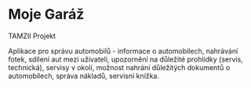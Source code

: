 # Moje Garáž

TAMZII Projekt

Aplikace pro správu automobilů - informace o automobilech, nahrávání fotek, sdílení aut mezi uživateli, upozornění na důležité prohlídky (servis, technická), servisy v okolí, možnost nahrání důležitých dokumentů o automobilech, správa nákladů, servisní knížka.
